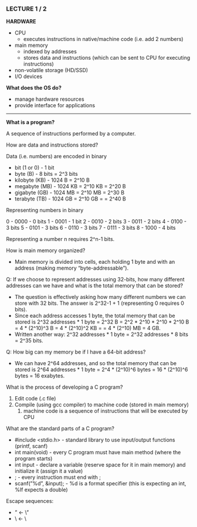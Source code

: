 ### LECTURE 1 / 2

**HARDWARE**

- CPU
    - executes instructions in native/machine code (i.e. add 2 numbers)
- main memory
    - indexed by addresses
    - stores data and instructions (which can be sent to CPU for executing instructions)
- non-volatile storage (HD/SSD)
- I/O devices

**What does the OS do?**

- manage hardware resources
- provide interface for applications

---

**What is a program?**

A sequence of instructions performed by a computer.

How are data and instructions stored?

Data (i.e. numbers) are encoded in binary

- bit (1 or 0) - 1 bit
- byte (B) - 8 bits = 2^3 bits
- kilobyte (KB) - 1024 B = 2^10 B
- megabyte (MB) - 1024 KB = 2^10 KB = 2^20 B
- gigabyte (GB) - 1024 MB = 2^10 MB = 2^30 B
- terabyte (TB) - 1024 GB = 2^10 GB =  = 2^40 B

Representing numbers in binary

0 - 0000 - 0 bits
1 - 0001 - 1 bit
2 - 0010 - 2 bits
3 - 0011 - 2 bits
4 - 0100 - 3 bits
5 - 0101 - 3 bits
6 - 0110 - 3 bits
7 - 0111 - 3 bits
8 - 1000 - 4 bits

Representing a number n requires 2^n-1 bits.

How is main memory organized?

- Main memory is divided into cells, each holding 1 byte and with an address (making memory “byte-addressable”).

Q: If we choose to represent addresses using 32-bits, how many different addresses can we have and what is the total memory that can be stored?

- The question is effectively asking how many different numbers we can store with 32 bits. The answer is 2^32-1 + 1 (representing 0 requires 0 bits).
- Since each address accesses 1 byte, the total memory that can be stored is 2^32 addresses * 1 byte = 2^32 B = 2^2 * 2^10 * 2^10 * 2^10 B = 4 * (2^10)^3 B = 4 * (2^10)^2 KB =  = 4 * (2^10) MB = 4 GB.
- Written another way: 2^32 addresses * 1 byte = 2^32 addresses * 8 bits = 2^35 bits.

Q: How big can my memory be if I have a 64-bit address?

- We can have 2^64 addresses, and so the total memory that can be stored is 2^64 addresses * 1 byte = 2^4 * (2^10)^6 bytes = 16 * (2^10)^6 bytes = 16 exabytes.

What is the process of developing a C program?

1. Edit code (.c file)
2. Compile (using gcc compiler) to machine code (stored in main memory)
    1. machine code is a sequence of instructions that will be executed by CPU

What are the standard parts of a C program?

- #include <stdio.h> - standard library to use input/output functions (printf, scanf)
- int main(void) - every C program must have main method (where the program starts)
- int input - declare a variable (reserve space for it in main memory) and initialize it (assign it a value)
- ; - every instruction must end with ;
- scanf(”%d”, &input); - %d is a format specifier (this is expecting an int, %lf expects a double)

Escape sequences:

- ” ← \”
- \ ← \\